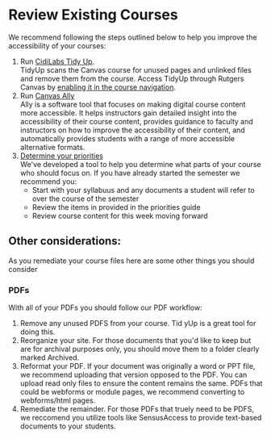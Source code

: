 # Review Existing Courses

We recommend following the steps outlined below to help you improve the accessibility of your courses:

1. Run [CidiLabs Tidy Up](https://canvas.rutgers.edu/external-apps/cidilabs-tidyup/).
 <br> TidyUp scans the Canvas course for unused pages and unlinked files and remove them from the course. Access TidyUp through Rutgers Canvas by [enabling it in the course navigation](https://community.canvaslms.com/t5/Instructor-Guide/How-do-I-manage-Course-Navigation-links/ta-p/1020).
2. Run [Canvas Ally](https://canvas.rutgers.edu/external-apps/ally/)
 <br> Ally is a software tool that focuses on making digital course content more accessible. It helps instructors gain detailed insight into the accessibility of their course content, provides guidance to faculty and instructors on how to improve the accessibility of their content, and automatically provides students with a range of more accessible alternative formats.
3. [Determine your priorities](https://jkhurdan.github.io/A11yTraining/CourseContent/CourseContentHelperV2.html)
   <br> We've developed a tool to help you determine what parts of your course who should focus on. If you have already started the semester we recommend you:
   * Start with your syllabuus and any documents a student will refer to over the course of the semester
   * Review the items in provided in the priorities guide
   * Review course content for this week moving forward

## Other considerations:
As you remediate your course files here are some other things you should consider

### PDFs
With all of your PDFs you should follow our PDF workflow:
1. Remove any unused PDFS from your course. Tid yUp is a great tool for doing this.
2. Reorganize your site. For those documents that you'd like to keep but are for archival purposes only, you should move them to a folder clearly marked Archived.
3. Reformat your PDF. If your document was originally a word or PPT file, we recommend uploading that version opposed to the PDF. You can upload read only files to ensure the content remains the same. PDFs that could be webforms or module pages, we recommend converting to webforms/html pages.
4. Remediate the remainder. For those PDFs that truely need to be PDFS, we reccomend you utilize tools like SensusAccess to provide text-based documents to your students.



